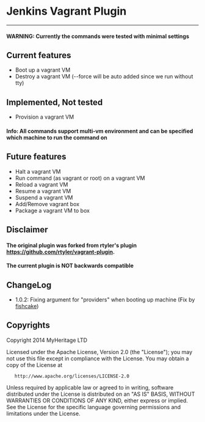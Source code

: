 # Jenkins Vagrant Plugin #
----------------

#### WARNING: Currently the commands were tested with minimal settings ####
## Current features ##
- Boot up a vagrant VM
- Destroy a vagrant VM (--force will be auto added since we run without tty)

## Implemented, Not tested ##
- Provision a vagrant VM

#### Info: All commands support multi-vm environment and can be specified which machine to run the command on ####

## Future features ##
- Halt a vagrant VM
- Run command (as vagrant or root) on a vagrant VM
- Reload a vagrant VM
- Resume a vagrant VM
- Suspend a vagrant VM
- Add/Remove vagrant box
- Package a vagrant VM to box

## Disclaimer ##
#### The original plugin was forked from rtyler's plugin https://github.com/rtyler/vagrant-plugin. ####
#### The current plugin is NOT backwards compatible ####

## ChangeLog ##

 - 1.0.2: Fixing argument for "providers" when booting up machine (Fix by [fishcake](https://github.com/fishcake))

## Copyrights ##

   Copyright 2014 MyHeritage LTD

   Licensed under the Apache License, Version 2.0 (the "License");
   you may not use this file except in compliance with the License.
   You may obtain a copy of the License at

       http://www.apache.org/licenses/LICENSE-2.0

   Unless required by applicable law or agreed to in writing, software
   distributed under the License is distributed on an "AS IS" BASIS,
   WITHOUT WARRANTIES OR CONDITIONS OF ANY KIND, either express or implied.
   See the License for the specific language governing permissions and
   limitations under the License.


